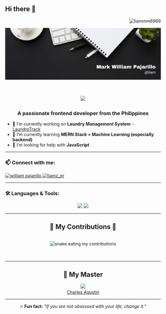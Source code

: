 ## Hi there 👋  

<p align="center">
  <p align="right">
    <img src="https://komarev.com/ghpvc/?username=liammm6969&label=Profile%20views&color=0e75b6&style=flat" alt="liammm6969" />
  </p>
  <img src="pics/header.png">
  <br>
  <h1 align="center">
    <img src="https://readme-typing-svg.herokuapp.com/?color=whitefont=Righteous&size=35&center=true&vCenter=true&width=500&height=70&duration=4000&lines=Hi+There!+👋;+I'm+Liam!;" />
  </h1>
</p>

<h3 align="center">A passionate frontend developer from the Philippines</h3>

- 🔭 I’m currently working on **Laundry Management System**  - [LaundroTrack](https://github.com/Liammm6969/LaundroTrack)
- 🌱 I’m currently learning **MERN Stack + Machine Learning (especially backend)**  
- 🤝 I’m looking for help with **JavaScript**  

---

### 📫 Connect with me:
<p align="left">
  <a href="https://www.facebook.com/Liam2104" target="blank">
    <img align="center" src="https://raw.githubusercontent.com/rahuldkjain/github-profile-readme-generator/master/src/images/icons/Social/facebook.svg" alt="william pajarillo" height="30" width="40" />
  </a>
  <a href="https://www.instagram.com/liamz_er/" target="blank">
    <img align="center" src="https://raw.githubusercontent.com/rahuldkjain/github-profile-readme-generator/master/src/images/icons/Social/instagram.svg" alt="liamz_er" height="30" width="40" />
  </a>
</p>

---

### 🛠️ Languages & Tools:
<p align="center">
  <img src="https://skillicons.dev/icons?i=java,cs,dotnet,mongodb,kotlin,python,js,html,css,express,react,nodejs,vite,mysql,vue" />
  <img src="https://skillicons.dev/icons?i=vscode,visualstudio,androidstudio,windows,git,github" />
</p>

---
<div align="center">
  <h2>🐍 My Contributions 🐍</h2>
  <br>
    <source media="(prefers-color-scheme: dark)" srcset="https://raw.githubusercontent.com/Liammm6969/Liammm6969/output/github-snake-dark.svg" />
  <source media="(prefers-color-scheme: light)" srcset="https://raw.githubusercontent.com/Liammm6969/Liammm6969/output/github-snake.svg" />
  <img alt="snake eating my contributions" src="https://raw.githubusercontent.com/Liammm6969/Liammm6969/output/github-contribution-grid-snake.svg" />
  <br/><br/><br/>
</div>

---
<div align="center">
  <h2>🥷 My Master </h2>
<p>
  <img src="https://github.com/user-attachments/assets/b7c82288-9b75-47de-9a2a-eabcc0c76d42"/>
  </br>
  <span><a  class="no-underline md:underline ..." href="https://github.com/selerqc">Charles Agustin</a></span>
</p>
</div>



---
<p align="center">
  🔥 <b>Fun fact:</b> <i>"If you are not obsessed with your life, change it."</i>
</p>


